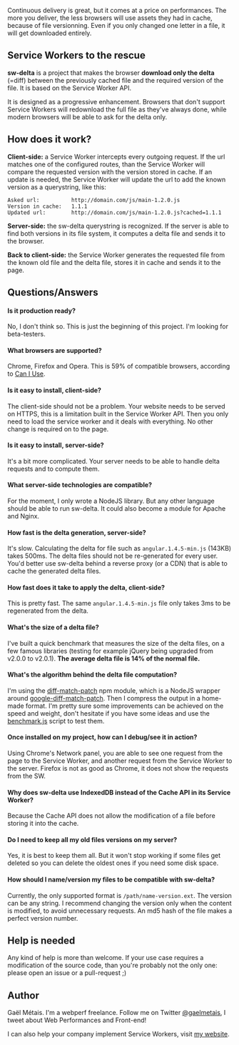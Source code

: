 
Continuous delivery is great, but it comes at a price on performances. The more you deliver, the less browsers will use assets they had in cache, because of file versionning. Even if you only changed one letter in a file, it will get downloaded entirely.


## Service Workers to the rescue

**sw-delta** is a project that makes the browser **download only the delta** (=diff) between the previously cached file and the required version of the file. It is based on the Service Worker API.

It is designed as a progressive enhancement. Browsers that don't support Service Workers will redownload the full file as they've always done, while modern browsers will be able to ask for the delta only.


## How does it work?

**Client-side:** a Service Worker intercepts every outgoing request. If the url matches one of the configured routes, than the Service Worker will compare the requested version with the version stored in cache. If an update is needed, the Service Worker will update the url to add the known version as a querystring, like this:

```
Asked url:          http://domain.com/js/main-1.2.0.js
Version in cache:   1.1.1
Updated url:        http://domain.com/js/main-1.2.0.js?cached=1.1.1
```

**Server-side:** the sw-delta querystring is recognized. If the server is able to find both versions in its file system, it computes a delta file and sends it to the browser.

**Back to client-side:** the Service Worker generates the requested file from the known old file and the delta file, stores it in cache and sends it to the page.


## Questions/Answers

#### Is it production ready?
No, I don't think so. This is just the beginning of this project. I'm looking for beta-testers.

#### What browsers are supported?
Chrome, Firefox and Opera. This is 59% of compatible browsers, according to [Can I Use](http://caniuse.com/#feat=serviceworkers).

#### Is it easy to install, client-side?
The client-side should not be a problem. Your website needs to be served on HTTPS, this is a limitation built in the Service Worker API. Then you only need to load the service worker and it deals with everything. No other change is required on to the page.

#### Is it easy to install, server-side?
It's a bit more complicated. Your server needs to be able to handle delta requests and to compute them.

#### What server-side technologies are compatible?
For the moment, I only wrote a NodeJS library. But any other language should be able to run sw-delta. It could also become a module for Apache and Nginx.

#### How fast is the delta generation, server-side?
It's slow. Calculating the delta for file such as `angular.1.4.5-min.js` (143KB) takes 500ms. The delta files should not be re-generated for every user. You'd better use sw-delta behind a reverse proxy (or a CDN) that is able to cache the generated delta files.

#### How fast does it take to apply the delta, client-side?
This is pretty fast. The same `angular.1.4.5-min.js` file only takes 3ms to be regenerated from the delta.

#### What's the size of a delta file?
I've built a quick benchmark that measures the size of the delta files, on a few famous libraries (testing for example jQuery being upgraded from v2.0.0 to v2.0.1). **The average delta file is 14% of the normal file.**

#### What's the algorithm behind the delta file computation?
I'm using the [diff-match-patch](https://github.com/ForbesLindesay/diff-match-patch) npm module, which is a NodeJS wrapper around [google-diff-match-patch](https://code.google.com/p/google-diff-match-patch/). Then I compress the output in a home-made format. I'm pretty sure some improvements can be achieved on the speed and weight, don't hesitate if you have some ideas and use the [benchmark.js](/test/benchmark/benchmark.js) script to test them.

#### Once installed on my project, how can I debug/see it in action?
Using Chrome's Network panel, you are able to see one request from the page to the Service Worker, and another request from the Service Worker to the server. Firefox is not as good as Chrome, it does not show the requests from the SW.

#### Why does sw-delta use IndexedDB instead of the Cache API in its Service Worker?
Because the Cache API does not allow the modification of a file before storing it into the cache.

#### Do I need to keep all my old files versions on my server?
Yes, it is best to keep them all. But it won't stop working if some files get deleted so you can delete the oldest ones if you need some disk space.

#### How should I name/version my files to be compatible with sw-delta?
Currently, the only supported format is `/path/name-version.ext`. The version can be any string. I recommend changing the version only when the content is modified, to avoid unnecessary requests. An md5 hash of the file makes a perfect version number.


## Help is needed
Any kind of help is more than welcome. If your use case requires a modification of the source code, than you're probably not the only one: please open an issue or a pull-request ;)


## Author
Gaël Métais. I'm a webperf freelance. Follow me on Twitter [@gaelmetais](https://twitter.com/gaelmetais), I tweet about Web Performances and Front-end!

I can also help your company implement Service Workers, visit [my website](https://www.gaelmetais.com).
